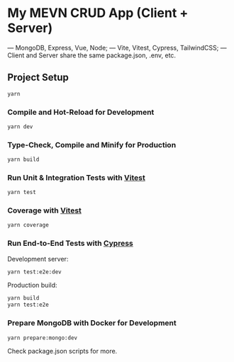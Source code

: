 # My MEVN CRUD App (Client + Server)

— MongoDB, Express, Vue, Node;
— Vite, Vitest, Cypress, TailwindCSS;
— Client and Server share the same package.json, .env, etc.

## Project Setup

```sh
yarn
```

### Compile and Hot-Reload for Development

```sh
yarn dev
```

### Type-Check, Compile and Minify for Production

```sh
yarn build
```

### Run Unit & Integration Tests with [Vitest](https://vitest.dev/)

```sh
yarn test
```

### Coverage with [Vitest](https://vitest.dev/)

```sh
yarn coverage
```

### Run End-to-End Tests with [Cypress](https://www.cypress.io/)

Development server:

```sh
yarn test:e2e:dev
```

Production build:

```sh
yarn build
yarn test:e2e
```

### Prepare MongoDB with Docker for Development

```sh
yarn prepare:mongo:dev
```

Check package.json scripts for more.
